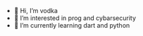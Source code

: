 - 👋 Hi, I’m vodka 
- 👀 I’m interested in prog and cybarsecurity
- 🌱 I’m currently learning dart and python
<!---
Vodka010/Vodka010 is a ✨ special ✨ repository because its `README.md` (this file) appears on your GitHub profile.
You can click the Preview link to take a look at your changes.
--->
